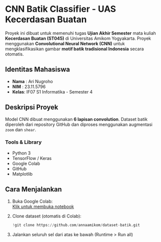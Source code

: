 #  CNN Batik Classifier - UAS Kecerdasan Buatan

Proyek ini dibuat untuk memenuhi tugas **Ujian Akhir Semester** mata kuliah **Kecerdasan Buatan (ST045)** di Universitas Amikom Yogyakarta. Proyek menggunakan **Convolutional Neural Network (CNN)** untuk mengklasifikasikan gambar **motif batik tradisional Indonesia** secara otomatis.

##  Identitas Mahasiswa

- **Nama** : Ari Nugroho
- **NIM**  : 23.11.5796
- **Kelas**: IF07 S1 Informatika - Semester 4

##  Deskripsi Proyek

Model CNN dibuat menggunakan **6 lapisan convolution**. Dataset batik diperoleh dari repository GitHub dan diproses menggunakan augmentasi `zoom` dan `shear`.

###  Tools & Library

- Python 3
- TensorFlow / Keras
- Google Colab
- GitHub
- Matplotlib

##  Cara Menjalankan

1. Buka Google Colab:  
   [Klik untuk membuka notebook](https://colab.research.google.com/drive/1RIai_gu5b9ohMucEPsCiMEOnmApZh1rP?usp=sharing)

2. Clone dataset (otomatis di Colab):
   ```python
   !git clone https://github.com/annaamikom/dataset-batik.git

3. Jalankan seluruh sel dari atas ke bawah (Runtime > Run all)
